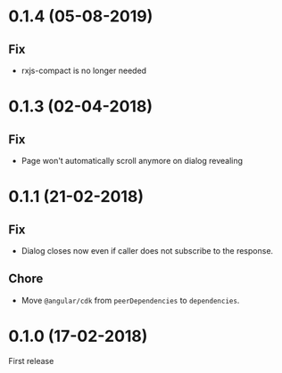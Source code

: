 
# 0.1.4 (05-08-2019)
## Fix

- rxjs-compact is no longer needed

# 0.1.3 (02-04-2018)

## Fix

- Page won't automatically scroll anymore on dialog revealing

# 0.1.1 (21-02-2018)

## Fix

- Dialog closes now even if caller does not subscribe to the response.

## Chore

- Move `@angular/cdk` from `peerDependencies` to `dependencies`.

# 0.1.0 (17-02-2018)

First release
